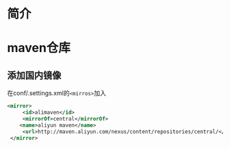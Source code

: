# 简介
# maven仓库


## 添加国内镜像
在conf/.settings.xml的`<mirros>`加入
```xml
<mirror>
     <id>alimaven</id>
     <mirrorOf>central</mirrorOf>
    <name>aliyun maven</name>
     <url>http://maven.aliyun.com/nexus/content/repositories/central/</url>
 </mirror>
```